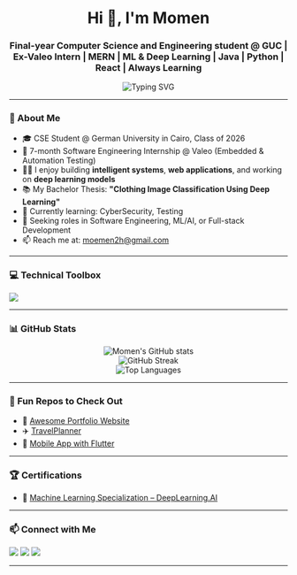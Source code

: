 <h1 align="center">Hi 👋, I'm Momen</h1>
<h3 align="center">Final-year Computer Science and Engineering student @ GUC | Ex-Valeo Intern | MERN | ML & Deep Learning | Java | Python | React | Always Learning</h3>

<p align="center">
  <img src="https://readme-typing-svg.herokuapp.com?font=Fira+Code&duration=3000&pause=1000&color=00ADB5&center=true&vCenter=true&width=435&lines=4th+Year+Engineering+Student;Aspiring+Software+Engineer;Open+Source+Enthusiast;Always+Learning+New+Tech" alt="Typing SVG" />
</p>

---

### 🧾 About Me

- 🎓 CSE Student @ German University in Cairo, Class of 2026
- 💼 7-month Software Engineering Internship @ Valeo (Embedded & Automation Testing)
- 👨‍💻 I enjoy building **intelligent systems**, **web applications**, and working on **deep learning models**
- 📚 My Bachelor Thesis: **"Clothing Image Classification Using Deep Learning"**
- 🌱 Currently learning: CyberSecurity, Testing
- 🚀 Seeking roles in Software Engineering, ML/AI, or Full-stack Development
- 📫 Reach me at: [moemen2h@gmail.com](mailto:moemen2h@gmail.com)
---

### 💻 Technical Toolbox

<p align="left">
  <img src="https://skillicons.dev/icons?i=java,python,cpp,js,react,nodejs,express,mongodb,nextjs,html,css,git,tensorflow,postman,vscode,cs,unity" />
</p>

---

### 📊 GitHub Stats
<p align="center">
  <img src="https://github-readme-stats.vercel.app/api?username=Momenh2&show_icons=true&theme=github_dark&hide=prs" alt="Momen's GitHub stats" />
  <br />
  <img src="https://github-readme-streak-stats.herokuapp.com/?username=Momenh2&theme=github-dark-blue" alt="GitHub Streak" />
  <br />
  <img src="https://github-readme-stats.vercel.app/api/top-langs/?username=Momenh2&layout=compact&theme=github_dark" alt="Top Languages" />
</p>


---

### 🧩 Fun Repos to Check Out

- 🔨 [Awesome Portfolio Website](https://github.com/yourusername/portfolio)
- ✈️ [TravelPlanner](https://github.com/Advanced-computer-lab-2024/JetSetGo)
- 📱 [Mobile App with Flutter](https://github.com/yourusername/flutter-app)

---
### 🏆 Certifications

- 🧠 [Machine Learning Specialization – DeepLearning.AI](https://coursera.org/share/d28cc4fce40e19cf152542e642ff4774)

---

### 📫 Connect with Me

<p align="left">
  <a href="https://www.linkedin.com/in/moemen-hesham-00b558226/" target="_blank"><img src="https://img.shields.io/badge/-LinkedIn-blue?logo=linkedin&style=for-the-badge" /></a>
  <a href="mailto:moemen2h@gmail.com"><img src="https://img.shields.io/badge/-Email-red?logo=gmail&style=for-the-badge" /></a>
  <a href="https://leetcode.com/u/Momen2h/" target="_blank"><img src="https://img.shields.io/badge/-LeetCode-FFA116?style=for-the-badge&logo=leetcode&logoColor=white" /></a>
</p>


---


